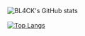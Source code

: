 

![BL4CK's GitHub stats](https://github-readme-stats.vercel.app/api?username=FuckingBL4CK&show_icons=true&theme=tokyonight)
<br></br>
[![Top Langs](https://github-readme-stats.vercel.app/api/top-langs/?username=FuckingBL4CK&bg_color=#151515)](https://github.com/anuraghazra/github-readme-stats)


